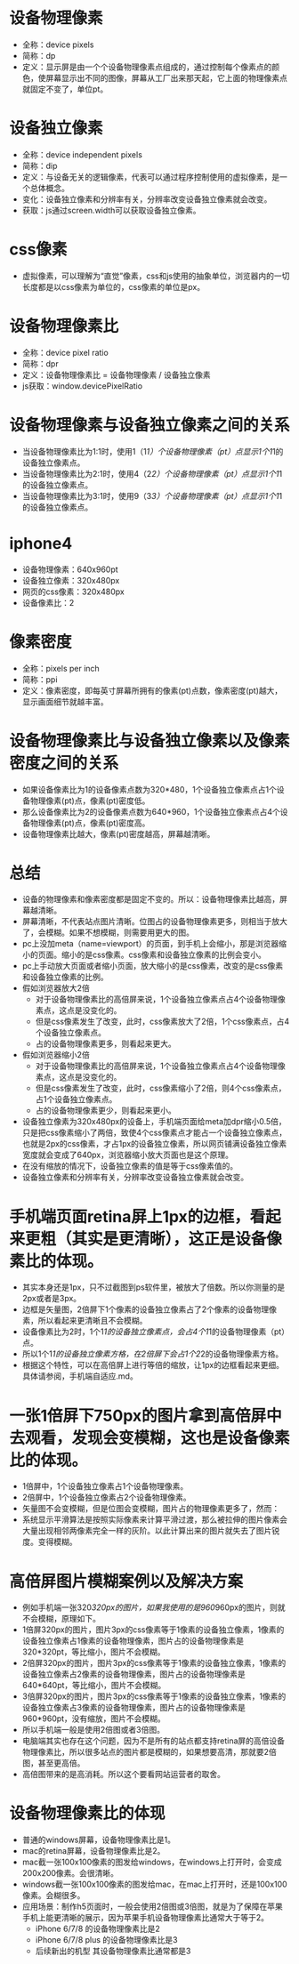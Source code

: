 # 设备物理像素
* 全称：device pixels
* 简称：dp
* 定义：显示屏是由一个个设备物理像素点组成的，通过控制每个像素点的颜色，使屏幕显示出不同的图像，屏幕从工厂出来那天起，它上面的物理像素点就固定不变了，单位pt。

# 设备独立像素
* 全称：device independent pixels
* 简称：dip
* 定义：与设备无关的逻辑像素，代表可以通过程序控制使用的虚拟像素，是一个总体概念。
* 变化：设备独立像素和分辨率有关，分辨率改变设备独立像素就会改变。
* 获取：js通过screen.width可以获取设备独立像素。

# css像素
* 虚拟像素，可以理解为“直觉”像素，css和js使用的抽象单位，浏览器内的一切长度都是以css像素为单位的，css像素的单位是px。

# 设备物理像素比
* 全称：device pixel ratio
* 简称：dpr
* 定义：设备物理像素比 = 设备物理像素 / 设备独立像素
* js获取：window.devicePixelRatio

# 设备物理像素与设备独立像素之间的关系
* 当设备物理像素比为1:1时，使用1（1*1）个设备物理像素（pt）点显示1个1*1的设备独立像素点。
* 当设备物理像素比为2:1时，使用4（2*2）个设备物理像素（pt）点显示1个1*1的设备独立像素点。
* 当设备物理像素比为3:1时，使用9（3*3）个设备物理像素（pt）点显示1个1*1的设备独立像素点。

# iphone4
* 设备物理像素：640x960pt
* 设备独立像素：320x480px
* 网页的css像素：320x480px
* 设备像素比：2

# 像素密度
* 全称：pixels per inch
* 简称：ppi
* 定义：像素密度，即每英寸屏幕所拥有的像素(pt)点数，像素密度(pt)越大，显示画面细节就越丰富。

# 设备物理像素比与设备独立像素以及像素密度之间的关系
* 如果设备像素比为1的设备像素点数为320*480，1个设备独立像素点占1个设备物理像素(pt)点，像素(pt)密度低。
* 那么设备像素比为2的设备像素点数为640*960，1个设备独立像素点占4个设备物理像素(pt)点，像素(pt)密度高。
* 设备物理像素比越大，像素(pt)密度越高，屏幕越清晰。

# 总结
* 设备的物理像素和像素密度都是固定不变的。所以：设备物理像素比越高，屏幕越清晰。
* 屏幕清晰，不代表站点图片清晰。位图占的设备物理像素更多，则相当于放大了，会模糊。如果不想模糊，则需要用更大的图。
* pc上没加meta（name=viewport）的页面，到手机上会缩小，那是浏览器缩小的页面。缩小的是css像素。css像素和设备独立像素的比例会变小。
* pc上手动放大页面或者缩小页面，放大缩小的是css像素，改变的是css像素和设备独立像素的比例。
* 假如浏览器放大2倍
    - 对于设备物理像素比的高倍屏来说，1个设备独立像素点占4个设备物理像素点，这点是没变化的。
    - 但是css像素发生了改变，此时，css像素放大了2倍，1个css像素点，占4个设备独立像素点。
    - 占的设备物理像素更多，则看起来更大。
* 假如浏览器缩小2倍
    - 对于设备物理像素比的高倍屏来说，1个设备独立像素点占4个设备物理像素点，这点是没变化的。
    - 但是css像素发生了改变，此时，css像素缩小了2倍，则4个css像素点，占1个设备独立像素点。
    - 占的设备物理像素更少，则看起来更小。
* 设备独立像素为320x480px的设备上，手机端页面给meta加dpr缩小0.5倍，只是把css像素缩小了两倍，致使4个css像素点才能占一个设备独立像素点，也就是2px的css像素，才占1px的设备独立像素，所以网页铺满设备独立像素宽度就会变成了640px，浏览器缩小放大页面也是这个原理。
* 在没有缩放的情况下，设备独立像素的值是等于css像素值的。
* 设备独立像素和分辨率有关，分辨率改变设备独立像素就会改变。

# 手机端页面retina屏上1px的边框，看起来更粗（其实是更清晰），这正是设备像素比的体现。
* 其实本身还是1px，只不过截图到ps软件里，被放大了倍数。所以你测量的是2px或者是3px。
* 边框是矢量图，2倍屏下1个像素的设备独立像素占了2个像素的设备物理像素，所以看起来更清晰且不会模糊。
* 设备像素比为2时，1个1*1的设备独立像素点，会占4个1*1的设备物理像素（pt）点。
* 所以1个1*1的设备独立像素方格，在2倍屏下会占1个2*2的设备物理像素方格。
* 根据这个特性，可以在高倍屏上进行等倍的缩放，让1px的边框看起来更细。具体请参阅，手机端自适应.md。

# 一张1倍屏下750px的图片拿到高倍屏中去观看，发现会变模糊，这也是设备像素比的体现。
* 1倍屏中，1个设备独立像素占1个设备物理像素。
* 2倍屏中，1个设备独立像素占2个设备物理像素。
* 矢量图不会变模糊，但是位图会变模糊，图片占的物理像素更多了，然而：
* 系统显示平滑算法是按照实际像素来计算平滑过渡，那么被拉伸的图片像素会大量出现相邻两像素完全一样的灰阶。以此计算出来的图片就失去了图片锐度。变得模糊。

# 高倍屏图片模糊案例以及解决方案
* 例如手机端一张320*320px的图片，如果我使用的是960*960px的图片，则就不会模糊，原理如下。
* 1倍屏320px的图片，图片3px的css像素等于1像素的设备独立像素，1像素的设备独立像素占1像素的设备物理像素，图片占的设备物理像素是320*320pt，等比缩小，图片不会模糊。
* 2倍屏320px的图片，图片3px的css像素等于1像素的设备独立像素，1像素的设备独立像素占2像素的设备物理像素，图片占的设备物理像素是640*640pt，等比缩小，图片不会模糊。
* 3倍屏320px的图片，图片3px的css像素等于1像素的设备独立像素，1像素的设备独立像素占3像素的设备物理像素，图片占的设备物理像素是960*960pt，没有缩放，图片不会模糊。
* 所以手机端一般是使用2倍图或者3倍图。
* 电脑端其实也存在这个问题，因为不是所有的站点都支持retina屏的高倍设备物理像素比，所以很多站点的图片都是模糊的，如果想要高清，那就要2倍图，甚至更高倍。
* 高倍图带来的是高消耗。所以这个要看网站运营者的取舍。

# 设备物理像素比的体现
* 普通的windows屏幕，设备物理像素比是1。
* mac的retina屏幕，设备物理像素比是2。
* mac截一张100x100像素的图发给windows，在windows上打开时，会变成200x200像素。会很清晰。
* windows截一张100x100像素的图发给mac，在mac上打开时，还是100x100像素。会糊很多。
* 应用场景：制作h5页面时，一般会使用2倍图或3倍图，就是为了保障在苹果手机上能更清晰的展示，因为苹果手机设备物理像素比通常大于等于2。
  - iPhone 6/7/8 的设备物理像素比是2
  - iPhone 6/7/8 plus 的设备物理像素比是3
  - 后续新出的机型 其设备物理像素比通常都是3
